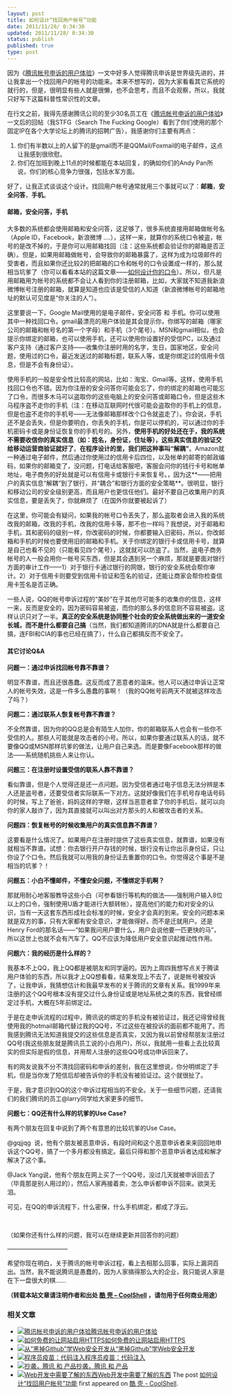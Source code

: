 ```yaml
---
layout: post
title: 如何设计“找回用户帐号”功能
date: 2011/11/28/ 0:34:30
updated: 2011/11/28/ 0:34:30
status: publish
published: true
type: post
---
```


因为《[腾讯帐号申诉的用户体验](https://coolshell.cn/articles/5966.html "腾讯帐号申诉的用户体验")》一文中好多人觉得腾讯申诉是世界级先进的，并让我拿出一个找回用户的帐号的功能来。本来不想写的，因为大家看看其它系统的就行的，但是，很明显有些人就是很懒，也不会思考，而且不会观察，所以，我就只好写下这篇科普性常识性的文章。


在行文之前，我得先感谢腾讯公司的至少30名员工在《[腾讯帐号申诉的用户体验](https://coolshell.cn/articles/5966.html "腾讯帐号申诉的用户体验")》一文后的回帖（我STFG（Search The Fucking Google）看到了你们使用的那个固定IP在各个大学论坛上的腾讯的招聘广告），我感谢你们主要有两点：


1. 你们有半数以上的人留下的是gmail而不是QQMail/Foxmail的电子邮件，这点让我感到很欣慰。
2. 你们在加班到晚上11点的时候都能在本站回复，的确如你们的Andy Pan所说，你们的核心竞争力很强，包括水军方面。


好了，让我正式谈谈这个设计。找回用户帐号通常就用三个事就可以了：**邮箱**，**安全问答**，**手机**。


#### **邮箱**，**安全问答**，**手机**


大多数的系统都会使用邮箱和安全问答，这足够了，很多系统直接用邮箱做帐号名（Apple ID，Facebook，新浪微博 ….），这样一来，就算你的系统口令被盗，帐号的是改不掉的，于是你可以用邮箱找回（注：这些系统都会验证你的邮箱是否正确）。但是，如果用邮箱做帐号，会导致你的邮箱暴露了，这样为成为垃圾邮件的受害者，而且如果你还比较2的把邮箱的口令和帐号的口令设置成一样的，那么就相当坑爹了（你可以看看本站的这篇文章——[如何设计你的口令](https://coolshell.cn/articles/2428.html "如何管理并设计你的口令")）。所以，但凡是用邮箱用为帐号的系统都不会让人看到你的注册邮箱，比如，大家就不知道我新浪微博帐号注册的邮箱，就算是知道也应该是受信的人知道（新浪微博帐号的邮箱地址的默认可见度是“你关注的人”）。



这里要说一下，Google Mail使用的是电子邮件，安全问答 和 手机。你可以使用其中一种找回口令。gmail最漂亮的用户体验是其会提示你，你绑写的邮箱（哪家公司的邮箱和帐号名的第一个字母）和手机（3个尾号）。MSN和gmail相似，也会提示你绑定的邮箱，也可以使用手机，还可以使用你设置好的受信PC，以及通过客户支持（通过客户支持——收集你注册时用的名字，生日，国家地区，安全问题，使用过的口令，最近发送过的邮箱标题，联系人等，或是你绑定过的信用卡信息，但是不会有身份证）。


使用手机的一般是安全性比较高的网站，比如：淘宝、Gmail等。这样，使用手机找回口令也不错。因为你注册的安全问答你可能会忘了，你的绑定的邮箱也可能忘了口令，而很多木马可以盗取你的这些电脑上的安全问答或邮箱口令，但是这些木马程序盗不走你的手机（注：在移动互联网时代很可能会盗取你的手机上的信息，但是也盗不走你的手机号——无法像邮箱那样改个口令就盗走了）。你会说，手机还不是会丢失，但是你要明白，你丢失的手机，你是可以停机的，可以通过你的手机密码卡或是身份证恢复你的手机号的。另外，**使用手机的好处还在于，我的系统不需要收信你的真实信息（如：姓名，身份证，住址等），这些真实信息的验证交给移动运营商验证就好了**。**在程序设计的里，我们把这种事叫“解耦”**。Amazon就一种通过电子邮件，然后通过你使用过的信用卡后四位，以及帐单的邮寄的邮政编码，如果你的邮箱变了，没问题，打电话给客服吧，客服会问你的钱行卡号和帐单地址，电子商务的好处就是可以有信用卡或银行卡来恢复号。，因为这**——把用户的真实信息“解耦”到了银行，并“耦合”和银行方面的安全策略**。很明显，银行和移动公司的安全级别更高，而且用户也更信任他们。最好不要自己收集用户的真实信息，要是丢失了，你就麻烦了（在国外你就要被起诉了）


在这里，你可能会有疑问，如果我的帐号口令丢失了，那么盗取者会进入我的系统改我的邮箱，改我的手机，改我的信用卡等，那不也一样吗？我想说，对于邮箱和手机，其和密码的级别一样，你改密码的时候，你都要输入旧密码，所以，你改邮箱和手机的时候也要使用旧的邮箱和手机。关于你绑定的银行卡或信用卡号，就算是自己也看不见的（只能看见四个尾号），这就就可以防盗了。当然，盗电子商务帐号的人一般会用你一帐号买东西，但是其会遇到另一个麻烦，那就是要面对银行方面的审计工作——1）对于银行卡通过银行的网银，银行的安全系统会帮你审计。2）对于信用卡则要受到信用卡验证和签名的验证，还能让商家会帮你检查信用卡签名是否正确。


一些人说，QQ的帐号申诉过程的“美妙”在于其他尽可能多的收集你的信息，这样一来，反而是安全的，因为密码容易被盗，而你的那么多的信息则不容易被盗。这样认识只对了一半。**真正的安全系统是协同整个社会的安全系统做出来的一道安全长城，而不是什么都要自己搞**（当然，我们都知道腾讯的DNA就是什么都要自己搞，连FBI和CIA的事也已经在搞了），什么自己都搞反而不安全了。


#### 其它讨论Q&A


**问题一：通过申诉找回帐号靠不靠谱？**


明显不靠谱，而且还很愚蠢。这反而成了恶意者的温床。他人可以通过申诉让正常人的帐号失效，这是一件多么愚蠢的事啊！（我的QQ帐号前两天不就被这样攻击了吗？）


**问题二：通过联系人恢复帐号靠不靠谱？**


不全然靠谱，因为你的QQ总是会有陌生人加你，你的邮箱联系人也会有一些你不受信的人。那些人可能就是攻击者的小号。所以，如果你要通过联系人的话，就不要像QQ或MSN那样坑爹的做法，让用户自己来选。而是要像Facebook那样的做法——系统随机挑些人来让你认。


**问题三：在注册时设置受信的联系人靠不靠谱？**


看似靠谱，但是个人觉得还是还一点问题。因为受信者通过电子信息无法分辨是本人还是盗号者，还要受信者实际联系一下对方。这就好像我们在手机号存电话号码的时候，写上了爸爸，妈妈这样的字眼，这样当恶意者拿了你的手机后，就可以向你的家人敲诈了，因为其直接就可以叫出对方那头的人和被攻击者的关系。


**问题四：恢复帐号的时候收集用户的真实信息靠不靠谱？**


这要看是什么情况了。如果用户在注册时提供了这些真实信息，就靠谱，如果没有就相当不靠谱。试想：你去银行开户存钱的时候，银行没有让你出示身份证，只让你设了个口令。然后我就可以用我的身份证去重置你的口令。你觉得这个事是不是相当的坑爹？！


**问题五：小白不懂邮件，不懂安全问题，不懂绑定手机啊？**


那就用耐心地客服教导这些小白（可参看银行等机构的做法——强制用户输入8位以上的口令，强制使用U盾才能进行大额转帐），提高他们的能力和对安全的认识，当有一天这套东西形成社会标准的时候，安全才会真的到来。安全的问题本来就是双方的事，只有大家都有安全意识，才能做得好。而不是迁就用户。还是Henry Ford的那名话——“如果我问用户要什么，用户会说他要一匹更快的马”，所以这世上也就不会有汽车了。QQ不应该为降低用户安全意识起推动性作用。


**问题六：我的经历是什么样的？**


我基本不上QQ，我上QQ都是被朋友和同学逼的。因为上周四我想写点关于腾读用户体验的东西，所以我才上QQ想看看，结果发现上不去了，说是帐号被投诉了，让我申诉，我猜想估计和我最早发布的关于腾讯的文章有关系。我1999年来注册的这个QQ号根本没有提交过什么身份证或是地址系统之类的东西，我曾经绑定过手机，大概在5年前绑定过。


于是在走申诉流程的过程中，腾讯说的绑定的手机没有被验证过，我还记得曾经我使用我的hotmail邮箱代替过我的QQ号，不过这些在被投诉的面前都不能用了。而我感到腾讯无法知道我提交的这些信息是否真实，又因为我以前曾经帮朋友注册过QQ号(我这些朋友就是腾讯员工说的小白用户)，所以，我就用一些看上去比较真实的但实际是假的信息，并用帮人注册的这些QQ号成功申诉回来了。


有的网友说我不分不清找回密码和申诉的差别，我在这里想说，你分明绑定了手机，但是当你发了短信后却被告诉你的手机没有被验证过。这个就很扯了。


于是，我才意识到QQ的这个申诉过程相当的不安全。关于一些细节问题，还请我们的我们腾讯的员工@larry同学给大家更多的细节。


**问题七：QQ还有什么样的坑爹的Use Case?**


有两个朋友在回复中说到了两个有意思的比较坑爹的Use Case。


@gqjjqg  说，他有个朋友被恶意申诉，有段时间和这个恶意申诉者来来回回地申诉这个QQ号，搞了一个多月都没有搞定。最后只得和那个恶意申诉者达成和解才解决了这个事。


@Jack Yang说，他有个朋友在网上买了一个QQ号，没过几天就被申诉回去了（毕竟那是别人用过的），然后人家再接着卖，怎么申诉都申诉不回来。欲哭无泪。


可见，在QQ的申诉流程下，什么密保，什么手机绑定，都成了浮云。


 


（如果你还有什么样的问题，我可以在继续更新并回答你的问题）


——————————


希望你现在明白，关于腾讯的帐号申诉过程，看上去相那么回事，实际上漏洞百出。当然，我不能说腾讯是愚蠢的，因为人家搞得那么大的企业，我只能说人家是在下一盘很大的棋……



**（转载本站文章请注明作者和出处 [酷 壳 – CoolShell](https://coolshell.cn/) ，请勿用于任何商业用途）**



### 相关文章

* [![腾讯帐号申诉的用户体验](https://coolshell.cn/wp-content/plugins/wordpress-23-related-posts-plugin/static/thumbs/16.jpg)](https://coolshell.cn/articles/5966.html)[腾讯帐号申诉的用户体验](https://coolshell.cn/articles/5966.html)
* [![如何免费的让网站启用HTTPS](https://coolshell.cn/wp-content/uploads/2017/08/enable-https-banner-150x150.png)](https://coolshell.cn/articles/18094.html)[如何免费的让网站启用HTTPS](https://coolshell.cn/articles/18094.html)
* [![从“黑掉Github”学Web安全开发](https://coolshell.cn/wp-content/uploads/2014/02/Github-Security-150x150.png)](https://coolshell.cn/articles/11021.html)[从“黑掉Github”学Web安全开发](https://coolshell.cn/articles/11021.html)
* [![程序员疫苗：代码注入](https://coolshell.cn/wp-content/uploads/2012/12/200906020837401710-150x150.jpg)](https://coolshell.cn/articles/8711.html)[程序员疫苗：代码注入](https://coolshell.cn/articles/8711.html)
* [![抄袭，腾讯 和 产品 ](https://coolshell.cn/wp-content/uploads/2012/06/i-hate-copycat-150x150.png)](https://coolshell.cn/articles/7617.html)[抄袭，腾讯 和 产品](https://coolshell.cn/articles/7617.html)
* [![Web开发中需要了解的东西](https://coolshell.cn/wp-content/plugins/wordpress-23-related-posts-plugin/static/thumbs/30.jpg)](https://coolshell.cn/articles/6043.html)[Web开发中需要了解的东西](https://coolshell.cn/articles/6043.html)
The post [如何设计“找回用户帐号”功能](https://coolshell.cn/articles/5987.html) first appeared on [酷 壳 - CoolShell](https://coolshell.cn).
